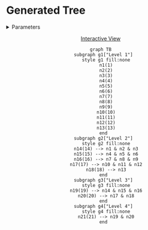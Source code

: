 # Generated Tree

<details>
<summary> Parameters </summary>

- Leaves: 13
- Branches: 3
- Order: Descending
- Level Outlines: yes
- Table Representation: Horizontal (top-down)

```console
enary 13 3 -l
```

</details>

<div align="center">

[Interactive View](https://mermaid.live/view#pako:eNo908tq3EAQBdBfEb0I1zAG1aP1WngR8gfJKsxGeOQZgyUNirQIxv8epqsqu-IW0unbQp_pdb1MaUjXbbzfql_fz0tVLQR6KgODbRCIDQq1ISPb0KCxoUVrQ4fOhh69DVSDah8J5G8nBvn7SUAukILcoAxyhRqQO9SCXKIO5Bb1INe4BrvGBI4uDHaNBewaK9g1zmDXuAG7xi24faqen1-qhapv1cIWd-DOY3nEanEP7j3Oj7ix66shtcftI-4sJgh53D9iqi1nCIdZUDJVBCKxKCyZKwrRWBSYXM6QHItCk9sNpIlFwdnxFhKF2Ro73kGiMhecHe8hUZoLzoZrDY3aXHA2XAkaxbngYrgyNJpLwcVwFWg0l4KL4arQaC4FF8czNJpLwcXxBhrNpbeohUZnrcvnJFt00OisXBZiix4anVXLItt_USNHZ7WTZEKOtlpOonaSzMjRVss1ZLuGLMjRNpdryJxOaZ62eXy_pCF9ntN-m-bpnIZzukxv4_Gxn9NXOqXx2Neff5fXNOzbMZ3Sth7XWxrexo8_0ykd98u4Tz_ex-s2zv_T-7j8XtfZHvn6ByNE-do)

```mermaid
graph TB
  subgraph g1["Level 1"]
    style g1 fill:none
    n1(1)
    n2(2)
    n3(3)
    n4(4)
    n5(5)
    n6(6)
    n7(7)
    n8(8)
    n9(9)
    n10(10)
    n11(11)
    n12(12)
    n13(13)
  end
  subgraph g2["Level 2"]
    style g2 fill:none
    n14(14) --> n1 & n2 & n3
    n15(15) --> n4 & n5 & n6
    n16(16) --> n7 & n8 & n9
    n17(17) --> n10 & n11 & n12
    n18(18) --> n13
  end
  subgraph g3["Level 3"]
    style g3 fill:none
    n19(19) --> n14 & n15 & n16
    n20(20) --> n17 & n18
  end
  subgraph g4["Level 4"]
    style g4 fill:none
    n21(21) --> n19 & n20
  end
```

</div>
